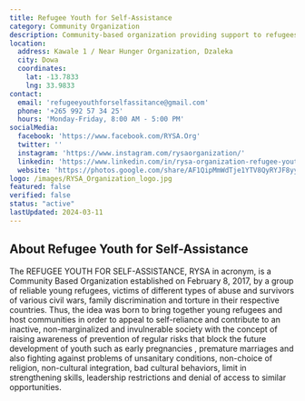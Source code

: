 ```yaml
---
title: Refugee Youth for Self-Assistance
category: Community Organization
description: Community-based organization providing support to refugees and host communities.
location:
  address: Kawale 1 / Near Hunger Organization, Dzaleka
  city: Dowa
  coordinates:
    lat: -13.7833
    lng: 33.9833
contact:
  email: 'refugeeyouthforselfassitance@gmail.com'
  phone: '+265 992 57 34 25'
  hours: 'Monday-Friday, 8:00 AM - 5:00 PM'
socialMedia:
  facebook: 'https://www.facebook.com/RYSA.Org'
  twitter: ''
  instagram: 'https://www.instagram.com/rysaorganization/'
  linkedin: 'https://www.linkedin.com/in/rysa-organization-refugee-youth-for-self-assistance-56914a1b6'
  website: 'https://photos.google.com/share/AF1QipMmWdTje1YTV8QyRYJF8yyrgcPGvmv6TK1-g134B-bIzyhNkKhmUwkf12rmEnjuMg?key=VUR0bTBIV3AwNVg3NG50bUxiUWNtYkpWT0YyaTZn'
logo: /images/RYSA_Organization_logo.jpg
featured: false
verified: false
status: "active"
lastUpdated: 2024-03-11
---
```


## About Refugee Youth for Self-Assistance

The REFUGEE YOUTH FOR SELF-ASSISTANCE, RYSA in acronym, is a Community Based Organization established on February 8, 2017, by a group of reliable young refugees, victims of different types of abuse and survivors of various civil wars, family discrimination and torture in their respective countries. Thus, the idea was born to bring together young refugees and host communities in order to appeal to self-reliance and contribute to an inactive, non-marginalized and invulnerable society with the concept of raising awareness of prevention of regular risks that block the future development of youth such as early pregnancies , premature marriages and also fighting against problems of unsanitary conditions, non-choice of religion, non-cultural integration, bad cultural behaviors, limit in strengthening skills, leadership restrictions and denial of access to similar opportunities.
